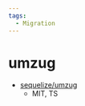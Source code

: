 ```yaml
---
tags:
  - Migration
---
```


# umzug

- [sequelize/umzug](https://github.com/sequelize/umzug)
  - MIT, TS
